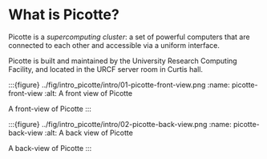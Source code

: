 # What is Picotte?

Picotte is a *supercomputing cluster*: a set of powerful computers that are
connected to each other and accessible via a uniform interface.

Picotte is built and maintained by the University Research Computing Facility,
and located in the URCF server room in Curtis hall.

:::{figure} ../fig/intro_picotte/intro/01-picotte-front-view.png
:name: picotte-front-view
:alt: A front view of Picotte

A front-view of Picotte
:::

:::{figure} ../fig/intro_picotte/intro/02-picotte-back-view.png
:name: picotte-back-view
:alt: A back view of Picotte

A back-view of Picotte
:::




